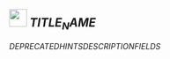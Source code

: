 ## <img src="../../.gitbook/assets/base.png" width="32" height="32" /> $TITLE_NAME$
$DEPRECATED$$HINTS$$DESCRIPTION$$FIELDS$